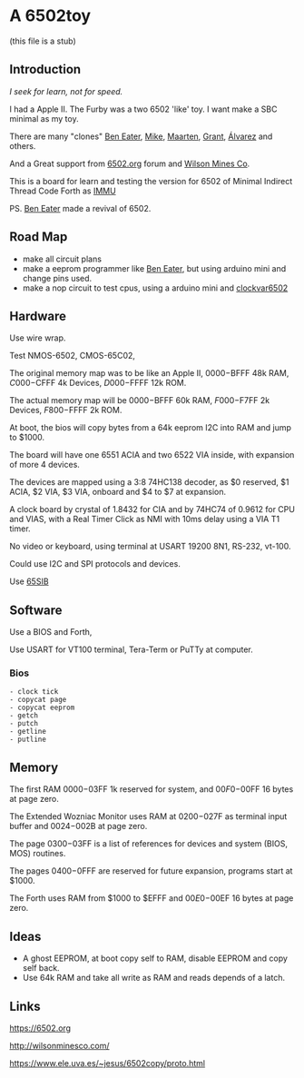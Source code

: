 # A 6502toy

(this file is a stub)

## Introduction

_I seek for learn, not for speed._

I had a Apple II. The Furby was a two 6502 'like' toy. I want make a SBC minimal as my toy.

There are many "clones" [Ben Eater](https://eater.net/6502), [Mike](https://github.com/mike42/6502-computer), [Maarten](https://github.com/maarten-pennings/6502/tree/master), [Grant](http://searle.x10host.com/6502/Simple6502.html), [Álvarez](https://www.ele.uva.es/~jesus/6502copy/proto.html) and others.

And a Great support from [6502.org](http://6502.org/) forum and [Wilson Mines Co](http://wilsonminesco.com/).

This is a board for learn and testing the version for 6502 of Minimal Indirect Thread Code Forth as [IMMU](https://github.com/agsb/immu)

PS. 
        [Ben Eater](https://www.youtube.com/watch?v=LnzuMJLZRdU) made a revival of 6502. 
        
      
## Road Map

- make all circuit plans
- make a eeprom programmer like [Ben Eater](https://github.com/beneater/eeprom-programmer), but using arduino mini and change pins used.
- make a nop circuit to test cpus, using a arduino mini and [clockvar6502](https://github.com/maarten-pennings/6502/blob/master/1clock/clockvar6502)
        

## Hardware

Use wire wrap. 

Test NMOS-6502, CMOS-65C02,

The original memory map was to be like an Apple II, $0000-$BFFF 48k RAM, $C000-$CFFF 4k Devices, $D000-$FFFF 12k ROM. 

The actual memory map will be $0000-$BFFF 60k RAM, $F000-$F7FF 2k Devices, $F800-$FFFF 2k ROM. 

At boot, the bios will copy bytes from a 64k eeprom I2C into RAM and jump to $1000.

The board will have one 6551 ACIA and two 6522 VIA inside, with expansion of more 4 devices.

The devices are mapped using a 3:8 74HC138 decoder, as $0 reserved, $1 ACIA, $2 VIA, $3 VIA, onboard and $4 to $7 at expansion.

A clock board by crystal of 1.8432 for CIA and by 74HC74 of 0.9612 for CPU and VIAS, with a Real Timer Click as NMI with 10ms delay using a VIA T1 timer.

No video or keyboard, using terminal at USART 19200 8N1, RS-232, vt-100.

Could use I2C and SPI protocols and devices.

Use [65SIB](http://forum.6502.org/viewtopic.php?t=1064&start=105)


## Software

Use a BIOS and Forth, 

Use USART for VT100 terminal, Tera-Term or PuTTy at computer.


### Bios

    - clock tick
    - copycat page
    - copycat eeprom
    - getch
    - putch
    - getline
    - putline

## Memory 

The first RAM $0000-$03FF 1k reserved for system, and $00F0-$00FF 16 bytes at page zero. 

The Extended Wozniac Monitor uses RAM at $0200-$027F as terminal input buffer and $0024-$002B at page zero. 

The page $0300-$03FF is a list of references for devices and system (BIOS, MOS) routines.

The pages $0400-$0FFF are reserved for future expansion, programs start at $1000.

The Forth uses RAM from $1000 to $EFFF and $00E0-$00EF 16 bytes at page zero.

## Ideas

- A ghost EEPROM, at boot copy self to RAM, disable EEPROM and copy self back.
- Use 64k RAM and take all write as RAM and reads depends of a latch.

## Links

https://6502.org

http://wilsonminesco.com/

https://www.ele.uva.es/~jesus/6502copy/proto.html



